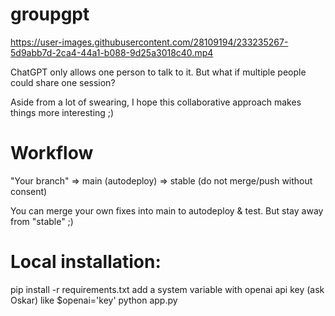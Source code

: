 # groupgpt


https://user-images.githubusercontent.com/28109194/233235267-5d9abb7d-2ca4-44a1-b088-9d25a3018c40.mp4



ChatGPT only allows one person to talk to it. But what if multiple people could share one session?

Aside from a lot of swearing, I hope this collaborative approach makes things more interesting ;)

# Workflow

"Your branch" => main (autodeploy) => stable (do not merge/push without consent)

You can merge your own fixes into main to autodeploy & test. But stay away from "stable" ;)

# Local installation:
pip install -r requirements.txt
add a system variable with openai api key (ask Oskar) like $openai='key'
python app.py
